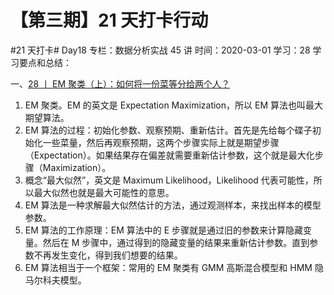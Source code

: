 # 【第三期】21 天打卡行动

#21 天打卡# Day18
专栏：数据分析实战 45 讲
时间：2020-03-01
学习：28
学习要点和总结：

一、[28 丨 EM 聚类（上）：如何将一份菜等分给两个人？](https://time.geekbang.org/column/article/81896)

1. EM 聚类。EM 的英文是 Expectation Maximization，所以 EM 算法也叫最大期望算法。
2. EM 算法的过程：初始化参数、观察预期、重新估计。首先是先给每个碟子初始化一些菜量，然后再观察预期，这两个步骤实际上就是期望步骤（Expectation）。如果结果存在偏差就需要重新估计参数，这个就是最大化步骤（Maximization）。
3. 概念“最大似然”，英文是 Maximum Likelihood，Likelihood 代表可能性，所以最大似然也就是最大可能性的意思。
4. EM 算法是一种求解最大似然估计的方法，通过观测样本，来找出样本的模型参数。
5. EM 算法的工作原理：EM 算法中的 E 步骤就是通过旧的参数来计算隐藏变量。然后在 M 步骤中，通过得到的隐藏变量的结果来重新估计参数。直到参数不再发生变化，得到我们想要的结果。
6. EM 算法相当于一个框架：常用的 EM 聚类有 GMM 高斯混合模型和 HMM 隐马尔科夫模型。
